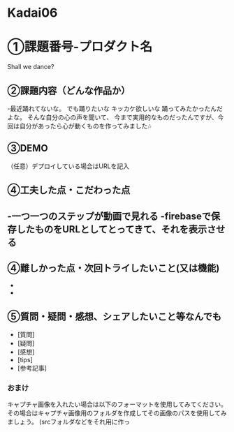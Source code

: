 # Kadai06
# ①課題番号-プロダクト名
Shall we dance?

## ②課題内容（どんな作品か）
-最近踊れてないな。
でも踊りたいな
キッカケ欲しいな
踊ってみたかったんだよな。
そんな自分の心の声を聞いて、
今まで実用的なものだったんですが、今回は自分があったら心が動くものを作ってみました🎶

## ③DEMO
（任意）デプロイしている場合はURLを記入

## ④工夫した点・こだわった点
-一つ一つのステップが動画で見れる
-firebaseで保存したものをURLとしてとってきて、それを表示させる
-

## ④難しかった点・次回トライしたいこと(又は機能)
-
-

## ⑤質問・疑問・感想、シェアしたいこと等なんでも
- [質問]
- [疑問]
- [感想]
- [tips]
- [参考記事]


### おまけ
キャプチャ画像を入れたい場合は以下のフォーマットを使用してみてください。
その場合はキャプチャ画像用のフォルダを作成してその画像のパスを使用してみましょう。
(srcフォルダなどをそれ用に作っ
